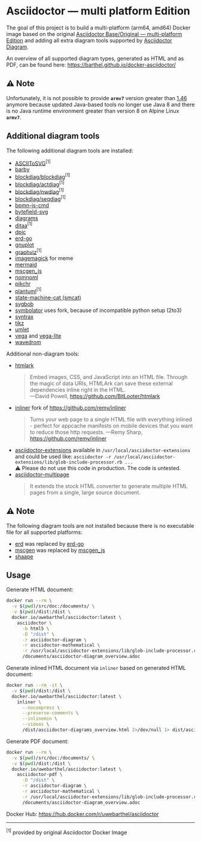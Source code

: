 # Asciidoctor &mdash; multi platform Edition

The goal of this project is to build a multi-platform (arm64, amd64) Docker image based on the original [Asciidoctor Base/Original &mdash; multi-platform Edition](https://github.com/barthel/docker-asciidoctor-base) and adding all extra diagram tools supported by [Asciidoctor Diagram](https://docs.asciidoctor.org/diagram-extension/latest/).

An overview of all supported diagram types, generated as HTML and as PDF, can be found here: https://barthel.github.io/docker-asciidoctor/

## ⚠️ Note

Unfortunately, it is not possible to provide **`armv7`** version greater than [1.46](https://github.com/barthel/docker-asciidoctor/releases/tag/1.46.0) anymore because updated Java-based tools no longer use Java 8 and there is no Java runtime environment greater than version 8 on Alpine Linux **`armv7`**.

## Additional diagram tools

The following additional diagram tools are installed:

* [ASCIIToSVG](https://github.com/asciitosvg/asciitosvg)<sup>[1]</sup>
* [barby](https://github.com/toretore/barby)
* [blockdiag/blockdiag](https://github.com/blockdiag/blockdiag)<sup>[1]</sup>
* [blockdiag/actdiag](https://github.com/blockdiag/actdiag)<sup>[1]</sup>
* [blockdiag/nwdiag](https://github.com/blockdiag/nwdiag)<sup>[1]</sup>
* [blockdiag/seqdiag](https://github.com/blockdiag/seqdiag)<sup>[1]</sup>
* [bpmn-js-cmd](https://github.com/gtudan/bpmn-js-cmd)
* [bytefield-svg](https://github.com/Deep-Symmetry/bytefield-svg)
* [diagrams](https://diagrams.mingrammer.com/)
* [ditaa](https://ditaa.sourceforge.net/)<sup>[1]</sup>
* [dpic](https://gitlab.com/aplevich/dpic)
* [erd-go](https://github.com/kaishuu0123/erd-go/)
* [gnuplot](http://gnuplot.info/)
* [graphviz](https://graphviz.gitlab.io/)<sup>[1]</sup>
* [imagemagick](https://asciidoctor.org/docs/asciidoctor-diagram/#meme) for meme
* [mermaid](https://github.com/mermaid-js/mermaid-cli)
* [mscgen_js](https://github.com/mscgenjs/mscgenjs-cli)
* [nomnoml](https://github.com/skanaar/nomnoml)
* [pikchr](https://pikchr.org)
* [plantuml](https://plantuml.com/)<sup>[1]</sup>
* [state-machine-cat (smcat)](https://github.com/sverweij/state-machine-cat/)
* [svgbob](https://github.com/ivanceras/svgbob)
* [symbolator](https://github.com/hdl/symbolator) uses fork, because of incompatible python setup (2to3)
* [syntrax](https://kevinpt.github.io/syntrax)
* [tikz](https://github.com/pgf-tikz/pgf)
* [umlet](https://www.umlet.com)
* [vega](https://vega.github.io/vega) and [vega-lite](https://vega.github.io/vega-lite)
* [wavedrom](https://wavedrom.com/)

Additional non-diagram tools:
* [htmlark](https://github.com/BitLooter/htmlark)  
  > Embed images, CSS, and JavaScript into an HTML file. Through the magic of data URIs, HTMLArk can save these external dependencies inline right in the HTML. \
  > &mdash;David Powell, https://github.com/BitLooter/htmlark
* [inliner](https://github.com/barthel/inliner) fork of https://github.com/remy/inliner
  > Turns your web page to a single HTML file with everything inlined - perfect for appcache manifests on mobile devices that you want to reduce those http requests.
  > &mdash;Remy Sharp, https://github.com/remy/inliner
* [asciidoctor-extensions](https://github.com/asciidoctor/asciidoctor-extensions-lab) available in `/usr/local/asciidoctor-extensions` and could be used like: `asciidoctor -r /usr/local/asciidoctor-extensions/lib/glob-include-processor.rb ...` \
  ⚠ Please do not use this code in production. The code is untested.
* [asciidoctor-multipage](https://github.com/owenh000/asciidoctor-multipage)
  > It extends the stock HTML converter to generate multiple HTML pages from a single, large source document.

## ⚠️ Note

The following diagram tools are not installed because there is no executable file for all supported platforms:

* [erd](https://github.com/BurntSushi/erd) was replaced by [erd-go](https://github.com/kaishuu0123/erd-go/)
* [mscgen](http://www.mcternan.me.uk/mscgen/) was replaced by [mscgen_js](https://github.com/mscgenjs/mscgenjs-cli)
* [shaape](https://github.com/christiangoltz/shaape)

## Usage

Generate HTML document:
```bash
docker run --rm \
  -v $(pwd)/src/doc:/documents/ \
  -v $(pwd)/dist:/dist \
  docker.io/uwebarthel/asciidoctor:latest \
    asciidoctor \
      -b html5 \
      -D "/dist" \
      -r asciidoctor-diagram \
      -r asciidoctor-mathematical \
      -r /usr/local/asciidoctor-extensions/lib/glob-include-processor.rb \
      /documents/asciidoctor-diagram_overview.adoc
```

Generate inlined HTML document via `inliner` based on generated HTML document:
```bash
docker run --rm -it \
  -v $(pwd)/dist:/dist \
  docker.io/uwebarthel/asciidoctor:latest \
    inliner \
      --nocompress \
      --preserve-comments \
      --inlinemin \
      --videos \
      /dist/asciidoctor-diagrams_overview.html 2>/dev/null 1> dist/asciidoctor-diagrams_overview_inlined.html
```

Generate PDF document:
```bash
docker run --rm \
  -v $(pwd)/src/doc:/documents/ \
  -v $(pwd)/dist:/dist \
  docker.io/uwebarthel/asciidoctor:latest \
    asciidoctor-pdf \
      -D "/dist" \
      -r asciidoctor-diagram \
      -r asciidoctor-mathematical \
      -r /usr/local/asciidoctor-extensions/lib/glob-include-processor.rb \
      /documents/asciidoctor-diagram_overview.adoc
```

Docker Hub: https://hub.docker.com/r/uwebarthel/asciidoctor

---
<sup>[1]</sup> provided by original Asciidoctor Docker Image

